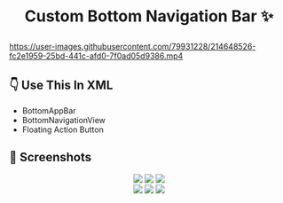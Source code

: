 # <p align="center"> Custom Bottom Navigation Bar :sparkles: </p>

https://user-images.githubusercontent.com/79931228/214648526-fc2e1959-25bd-441c-afd0-7f0ad05d9386.mp4

## 👇 Use This In XML
- BottomAppBar
- BottomNavigationView
- Floating Action Button

## 📸 Screenshots

<p align="center">
  <img src="https://user-images.githubusercontent.com/79931228/214650589-b57fafc4-c34d-455d-a52f-7899ced57260.png"/>
  <img src="https://user-images.githubusercontent.com/79931228/214650595-8dc6744e-56c8-44db-a637-432fd2fe942e.png"/>
  <img src="https://user-images.githubusercontent.com/79931228/214650599-e13d43f6-1b0b-47d3-b31b-a19b6f46626b.png"/> <br>
  <img src="https://user-images.githubusercontent.com/79931228/214650604-6a5a8e9b-1a25-45a3-9e46-97604f002e4d.png"/>
  <img src="https://user-images.githubusercontent.com/79931228/214650583-f6cff2cc-e24d-4d39-83cb-7f408b1a1c85.png"/>
  <img src="https://user-images.githubusercontent.com/79931228/214650585-f316b8e1-5567-459c-93a4-efee02a19ed4.png"/> 
</p>




